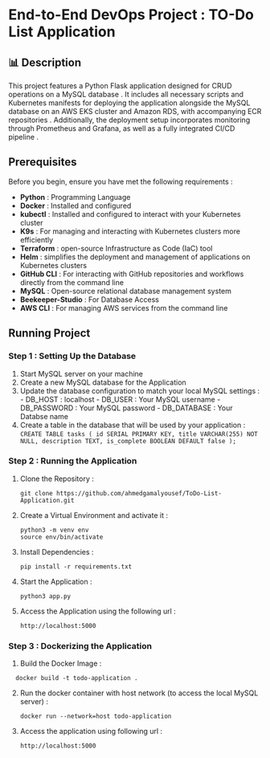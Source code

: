 # End-to-End DevOps Project : TO-Do List Application
## 📊 Description 
This project features a Python Flask application designed for CRUD operations on a MySQL database . It includes all necessary scripts and Kubernetes manifests for deploying the application alongside the MySQL database on an AWS EKS cluster and Amazon RDS, with accompanying ECR repositories . Additionally, the deployment setup incorporates monitoring through Prometheus and Grafana, as well as a fully integrated CI/CD pipeline .
## Prerequisites 
Before you begin, ensure you have met the following requirements :

- **Python** : Programming Language
- **Docker** : Installed and configured
- **kubectl** : Installed and configured to interact with your Kubernetes cluster
- **K9s** : For managing and interacting with Kubernetes clusters more efficiently
- **Terraform** : open-source Infrastructure as Code (IaC) tool
- **Helm** : simplifies the deployment and management of applications on Kubernetes clusters
- **GitHub CLI** : For interacting with GitHub repositories and workflows directly from the command line
- **MySQL** : Open-source relational database management system
- **Beekeeper-Studio** : For Database Access
- **AWS CLI** : For managing AWS services from the command line

## Running Project
### Step 1 : Setting Up the Database
1. Start MySQL server on your machine
2. Create a new MySQL database for the Application
3. Update the database configuration to match your local MySQL settings : 
       - DB_HOST : localhost
       - DB_USER : Your MySQL username 
       - DB_PASSWORD : Your MySQL password
       - DB_DATABASE : Your Databse name 
4. Create a table in the database that will be used by your application :
       ```
       CREATE TABLE tasks (
       id SERIAL PRIMARY KEY,
       title VARCHAR(255) NOT NULL,
       description TEXT,
       is_complete BOOLEAN DEFAULT false
       );
       ```

### Step 2 : Running the Application
1. Clone the Repository :
   ```    
   git clone https://github.com/ahmedgamalyousef/ToDo-List-Application.git
   ```
2. Create a Virtual Environment and activate it :
   ```
   python3 -m venv env
   source env/bin/activate   
    ```
3. Install Dependencies :
   ```
   pip install -r requirements.txt
   ``` 
    
4. Start the Application :
   ```
   python3 app.py
   ``` 
5. Access the Application using the following url : 
   ```
   http://localhost:5000
   ```
### Step 3 : Dockerizing the Application
1. Build the Docker Image :
 ```
   docker build -t todo-application .
 ```
2. Run the docker container with host network (to access the local MySQL server) : 
   ```
   docker run --network=host todo-application
   ```
3. Access the application using following url :
   ```
   http://localhost:5000
   ```